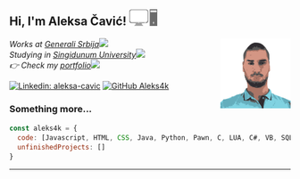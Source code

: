 <head><meta name="google-site-verification" content="LyDN168VoMj2__LPxm10D8nM6CxHicRpATu1Yf7NV4w" /></head>
<h2> Hi, I'm Aleksa Čavić! <img src="assets/pc.png" width="50"></h2>
<img align='right' src="assets/me.png" width="25%">
<p><em>Works at <a href="https://www.generali.rs">Generali Srbija</a><img src="https://media.giphy.com/media/d4FvPkprCjRNtlX46t/giphy.gif" width="30"></br>
Studying in <a href="https://singidunum.ac.rs/upis/study-programme/informatika-i-racunarstvo">Singidunum University</a><img src="https://media.giphy.com/media/mrkk6ctjilhoKnFH8d/giphy.gif" width="30"></br>
👉 Check my <a href="https://aleks4k.github.io/portfolio/">portfolio</a><img src="https://media.giphy.com/media/WUlplcMpOCEmTGBtBW/giphy.gif" width="30"></em></p>

[![Linkedin: aleksa-cavic](https://img.shields.io/badge/-Aleksa_Čavić-blue?style=flat-square&logo=Linkedin&logoColor=white&link=https://www.linkedin.com/in/aleksa-cavic/)](https://www.linkedin.com/in/aleksa-cavic/)
[![GitHub Aleks4k](https://img.shields.io/github/followers/Aleks4k?label=follow&style=social)](https://github.com/Aleks4k)


### Something more...  

```javascript
const aleks4k = {
  code: [Javascript, HTML, CSS, Java, Python, Pawn, C, LUA, C#, VB, SQL, Typescript],
  unfinishedProjects: []
}
```
---
